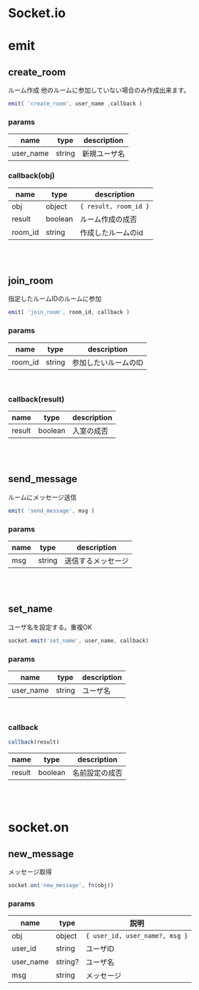 Socket.io
===

# emit

## create_room

ルーム作成
他のルームに参加していない場合のみ作成出来ます。

``` typescript
emit( 'create_room', user_name ,callback )
```

### params

| name      | type   | description |
| --------- | ----   | ----------- |
| user_name | string | 新規ユーザ名 |


### callback(obj)

| name     | type     | description |
| -------- | -------- | -------- |
| obj      | object   | ```{ result, room_id }``` |
| result   | boolean  | ルーム作成の成否 |
| room_id  | string   | 作成したルームのid |

<br />
<br />

## join_room

指定したルームIDのルームに参加

```typescript
emit( 'join_room', room_id, callback )
```
### params

| name     | type     | description |
| -------- | -------- | -------- |
| room_id  | string   | 参加したいルームのID |

<br />

### callback(result)

| name     | type     | description |
| -------- | -------- | -------- |
| result   | boolean  | 入室の成否 |

<br /><br />

## send_message

ルームにメッセージ送信


```typescript
emit( 'send_message', msg )
```

### params

| name | type     | description |
| ---- | -------- | - |
| msg  | string   | 送信するメッセージ | 

<br /><br />


## set_name

ユーザ名を設定する。重複OK

```typescript
socket.emit('set_name', user_name, callback)
```

### params

| name | type | description |
|-|-|-|
| user_name | string | ユーザ名 |

<br/>

### callback

```typescript
callback(result)
```
| name | type | description |
|-|-|-|
| result | boolean | 名前設定の成否 |

<br/><br/>

# socket.on

## new_message

メッセージ取得

```typescript
socket.on('new_message', fn(obj))
```

### params


| name | type | 説明 |
| -------- | -------- | -------- |
| obj     | object     | ```{ user_id, user_name?, msg }```     |
| user_id | string | ユーザID |
| user_name | string? | ユーザ名 |
| msg | string | メッセージ |

